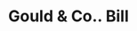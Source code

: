 ---
doi: 10.7916/D8JW9S1B
date_other: '1880'
date_other_textual: 1880-1889
form: printed ephemera
genre:
- Invoices
name:
- Gould & Co.
object_in_context_url: https://biggert.cul.columbia.edu/items/view/ave_biggert_01407
subject_hierarchical_geographic:
- Philadelphia, Pennsylvania, United States
subject_name:
- Gould & Co.
title: Gould & Co.. Bill
sort_title: Gould & Co.. Bill
call_number: ave_biggert_01407
coordinates:
- 40.00944444444445,-75.13333333333334
pid: ave_biggert_01407
identifiers: ave_biggert_01407
thumbnail: https://derivativo-1.library.columbia.edu/iiif/2/ldpd:344658/full/!256,256/0/native.jpg
permalink: "/items/ave_biggert_01407/"
layout: iiif-image-page
---